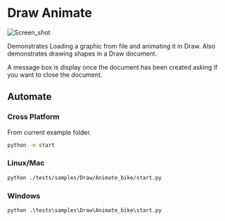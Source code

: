 # Draw Animate

![Screen_shot](https://user-images.githubusercontent.com/4193389/198350301-84347872-6e16-4ebb-9fb2-72cc8a963310.png)

Demonstrates Loading a graphic from file and animating it in Draw.
Also demonstrates drawing shapes in a Draw document.

A message box is display once the document has been created asking if you want to close the document.

## Automate

### Cross Platform

From current example folder.

```sh
python -m start
```

### Linux/Mac

```sh
python ./tests/samples/Draw/Animate_bike/start.py
```

### Windows

```ps
python .\tests\samples\Draw\Animate_bike\start.py
```
